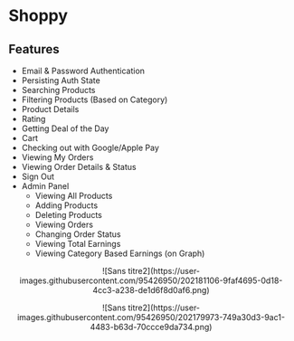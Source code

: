 # Shoppy

## Features
- Email & Password Authentication
- Persisting Auth State
- Searching Products
- Filtering Products (Based on Category)
- Product Details
- Rating
- Getting Deal of the Day
- Cart
- Checking out with Google/Apple Pay
- Viewing My Orders
- Viewing Order Details & Status
- Sign Out
- Admin Panel
    - Viewing All Products
    - Adding Products
    - Deleting Products
    - Viewing Orders
    - Changing Order Status
    - Viewing Total Earnings
    - Viewing Category Based Earnings (on Graph)

<p align="center">
 ![Sans titre2](https://user-images.githubusercontent.com/95426950/202181106-9faf4695-0d18-4cc3-a238-de1d6f8d0af6.png)

</p>

<p align="center">
  ![Sans titre2](https://user-images.githubusercontent.com/95426950/202179973-749a30d3-9ac1-4483-b63d-70ccce9da734.png)

</p>
